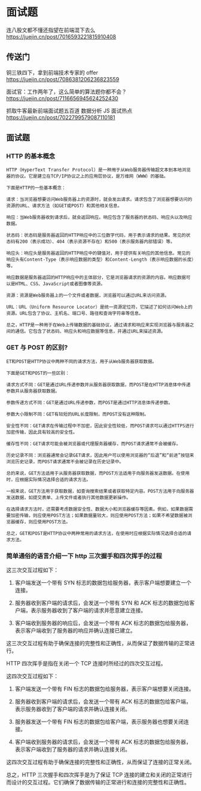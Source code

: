 # 面试题

连八股文都不懂还指望在前端混下去么 https://juejin.cn/post/7016593221815910408

## 传送门

铜三铁四下，拿到前端技术专家的 offer https://juejin.cn/post/7086381206236823559

面试官：工作两年了，这么简单的算法题你都不会？ https://juejin.cn/post/7116656945624252430

抓取牛客最新前端面试题五百道 数据分析 JS 面试热点 https://juejin.cn/post/7022799579087110181

## 面试题

### HTTP 的基本概念

```
HTTP（HyperText Transfer Protocol）是一种用于从Web服务器传输超文本到本地浏览器的协议。它是建立在TCP/IP协议之上的应用层协议，是万维网（WWW）的基础。

下面是HTTP的一些基本概念：

请求：当浏览器想要访问Web服务器上的资源时，就会发出请求。请求包含了浏览器想要访问的资源的URL、请求方法（如GET或POST）和其他相关信息。

响应：当Web服务器收到请求后，就会返回响应。响应包含了服务器的状态码、响应头以及响应数据。

状态码：状态码是服务器返回的HTTP响应中的三位数字代码，用于表示请求的结果。常见的状态码有200（表示成功）、404（表示资源不存在）和500（表示服务器内部错误）等。

响应头：响应头是服务器返回的HTTP响应中的键值对，用于提供有关响应的其他信息。常见的响应头有Content-Type（表示响应数据的类型）和Content-Length（表示响应数据的长度）等。

响应数据是服务器返回的HTTP响应中的主体部分，它是浏览器请求的资源的内容。响应数据可以是HTML、CSS、JavaScript或者图像等资源。

资源：资源是Web服务器上的一个文件或者数据，浏览器可以通过URL来访问资源。

URL：URL（Uniform Resource Locator）是统一资源定位符，它描述了如何访问Web上的资源。URL包含了协议、主机名、端口号、路径和查询字符串等信息。

总之，HTTP是一种用于在Web上传输数据的基础协议，通过请求和响应来实现浏览器与服务器之间的通信。它包含了状态码、响应头和响应数据等信息，并通过URL来描述资源。
```

### GET 与 POST 的区别?

```
ET和POST是HTTP协议中两种不同的请求方法，用于从Web服务器获取数据。

下面是GET和POST的一些区别：

请求方式不同：GET是通过URL传递参数并从服务器获取数据，而POST是在HTTP消息体中传递参数并从服务器获取数据。

参数传递方式不同：GET是通过URL传递参数，而POST是通过HTTP消息体传递参数。

参数大小限制不同：GET有较短的URL长度限制，而POST没有这种限制。

安全性不同：GET请求在传输过程中不加密，因此安全性较低，而POST请求可以通过HTTPS进行加密传输，因此具有较高的安全性。

缓存性不同：GET请求可能会被浏览器或代理服务器缓存，而POST请求通常不会被缓存。

历史记录不同：浏览器通常会记录GET请求，因此用户可以使用浏览器的“后退”和“前进”按钮来浏览历史记录，而POST请求通常不会被记录在历史记录中。

总的来说，GET方法适用于从服务器获取数据，而POST方法适用于向服务器发送数据。在使用时，应根据实际情况选择合适的请求方法。

一般来说，GET方法用于获取数据，如查询搜索结果或者获取特定内容。POST方法用于向服务器发送数据，如提交表单、上传文件或者执行其他数据更新操作。

在选择请求方法时，还需要考虑数据安全性、数据大小和浏览器缓存等因素。例如，如果数据需要加密传输，则应使用POST方法；如果数据量较大，则应使用POST方法；如果不希望数据被浏览器缓存，则应使用POST方法。

总之，GET和POST是HTTP协议中两种常用的请求方法，在使用时应根据实际情况选择合适的请求方法。
```

### 简单通俗的语言介绍一下 http 三次握手和四次挥手的过程

这三次交互过程如下：

1. 客户端发送一个带有 SYN 标志的数据包给服务器，表示客户端想要建立一个连接。

2. 服务器收到客户端的请求后，会发送一个带有 SYN 和 ACK 标志的数据包给客户端，表示服务器收到了客户端的请求并愿意建立连接。

3. 客户端收到服务器的响应后，会发送一个带有 ACK 标志的数据包给服务器，表示客户端收到了服务器的响应并确认连接已建立。

这三次交互过程有助于确保连接的完整性和正确性，从而保证了数据传输的正常进行。

HTTP 四次挥手是指在关闭一个 TCP 连接时所经过的四次交互过程。

这四次交互过程如下：

1. 客户端发送一个带有 FIN 标志的数据包给服务器，表示客户端想要关闭连接。

2. 服务器收到客户端的请求后，会发送一个带有 ACK 标志的数据包给客户端，表示服务器收到了客户端的请求并确认连接关闭。

3. 服务器发送一个带有 FIN 标志的数据包给客户端，表示服务器也想要关闭连接。

4. 客户端收到服务器的请求后，会发送一个带有 ACK 标志的数据包给服务器，表示客户端收到了服务器的请求并确认连接关闭。

这四次交互过程有助于确保连接的完整性和正确性，从而保证了连接的正常关闭。

总之，HTTP 三次握手和四次挥手是为了保证 TCP 连接的建立和关闭的正常进行而设计的交互过程。它们确保了数据传输的正常进行和连接的完整性和正确性。
